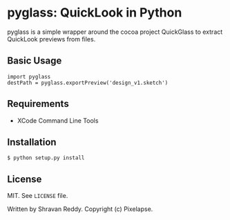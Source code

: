 # pyglass: QuickLook in Python

pyglass is a simple wrapper around the cocoa project QuickGlass to extract
QuickLook previews from files.

## Basic Usage

    import pyglass
    destPath = pyglass.exportPreview('design_v1.sketch')

## Requirements

  * XCode Command Line Tools

## Installation

    $ python setup.py install

## License
  MIT. See `LICENSE` file.

  Written by Shravan Reddy. Copyright (c) Pixelapse.

